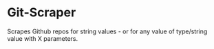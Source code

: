 # Git-Scraper
Scrapes Github repos for string values - or for any value of type/string value with X parameters.

